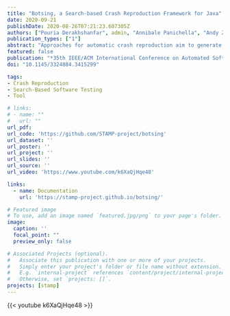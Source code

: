 ```yaml
---
title: "Botsing, a Search-based Crash Reproduction Framework for Java"
date: 2020-09-21
publishDate: 2020-08-26T07:21:23.607305Z
authors: ["Pouria Derakhshanfar", admin, "Annibale Panichella", "Andy Zaidman", "Arie van Deursen"]
publication_types: ["1"]
abstract: "Approaches for automatic crash reproduction aim to generate test cases that reproduce crashes starting from the crash stack traces. These tests help developers during their debugging practices. One of the most promising techniques in this research field leverages search-based software testing techniques for generating crash reproducing test cases. In this paper, we introduce Botsing, an open-source search-based crash reproduction framework for Java. Botsing implements state-of-the-art and novel approaches for crash reproduction. The well-documented architecture of Botsing makes it an easy-to-extend framework, and can hence be used for implementing new approaches to improve crash reproduction. We have applied Botsing to a wide range of crashes collected from open source systems. Furthermore, we conducted a qualitative assessment of the crash-reproducing test cases with our industrial partners. In both cases, Botsing could reproduce a notable amount of the given stack traces."
featured: false
publication: "*35th IEEE/ACM International Conference on Automated Software Engineering (ASE '20)*"
doi: "10.1145/3324884.3415299"

tags:
- Crash Reproduction
- Search-Based Software Testing
- Tool

# links:
# - name: ""
#   url: ""
url_pdf:
url_code: 'https://github.com/STAMP-project/botsing'
url_dataset: ''
url_poster: ''
url_project: ''
url_slides: ''
url_source: ''
url_video: 'https://www.youtube.com/k6XaQjHqe48'

links:
  - name: Documentation
    url: 'https://stamp-project.github.io/botsing/'

# Featured image
# To use, add an image named `featured.jpg/png` to your page's folder.
image:
  caption: ''
  focal_point: ""
  preview_only: false

# Associated Projects (optional).
#   Associate this publication with one or more of your projects.
#   Simply enter your project's folder or file name without extension.
#   E.g. `internal-project` references `content/project/internal-project/index.md`.
#   Otherwise, set `projects: []`.
projects: [stamp]
---
```



{{< youtube k6XaQjHqe48 >}}

